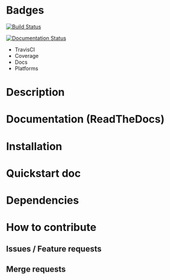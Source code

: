# Badges

[![Build Status](https://travis-ci.org/Dorozhko-Anton/best_practice_package.svg?branch=master)](https://travis-ci.org/Dorozhko-Anton/best_practice_package)

[![Documentation Status](https://readthedocs.org/projects/adossproject/badge/?version=latest)](https://adossproject.readthedocs.io/en/latest/?badge=latest)
 

- TravisCI
- Coverage
- Docs 
- Platforms

# Description

# Documentation (ReadTheDocs)

# Installation

# Quickstart doc

# Dependencies 

# How to contribute 

## Issues / Feature requests

## Merge requests
